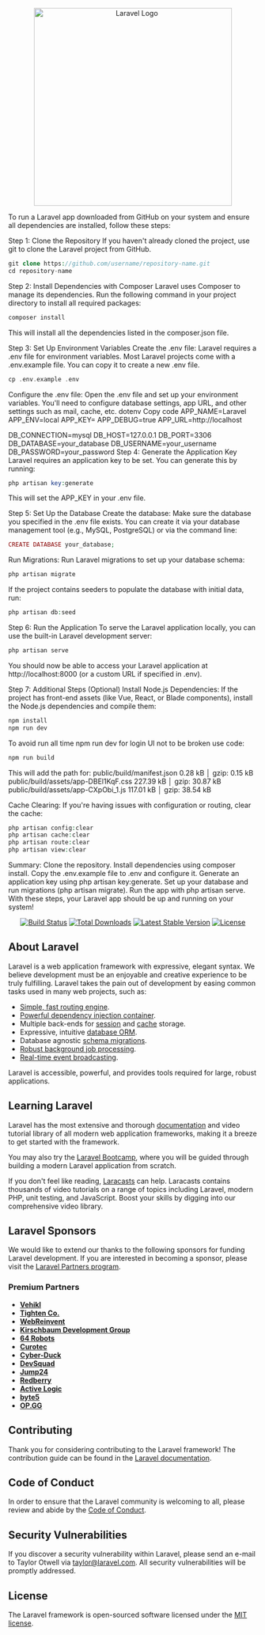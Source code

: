 
<p align="center"><a href="https://laravel.com" target="_blank"><img src="https://raw.githubusercontent.com/laravel/art/master/logo-lockup/5%20SVG/2%20CMYK/1%20Full%20Color/laravel-logolockup-cmyk-red.svg" width="400" alt="Laravel Logo"></a></p>

To run a Laravel app downloaded from GitHub on your system and ensure all dependencies are installed, follow these steps:

Step 1: Clone the Repository
If you haven't already cloned the project, use git to clone the Laravel project from GitHub.

```php
git clone https://github.com/username/repository-name.git
cd repository-name
```
Step 2: Install Dependencies with Composer
Laravel uses Composer to manage its dependencies. Run the following command in your project directory to install all required packages:

```php
composer install
```
This will install all the dependencies listed in the composer.json file.

Step 3: Set Up Environment Variables
Create the .env file: Laravel requires a .env file for environment variables. Most Laravel projects come with a .env.example file. You can copy it to create a new .env file.
```php
cp .env.example .env
```
Configure the .env file: Open the .env file and set up your environment variables. You'll need to configure database settings, app URL, and other settings such as mail, cache, etc.
dotenv
Copy code
APP_NAME=Laravel
APP_ENV=local
APP_KEY=
APP_DEBUG=true
APP_URL=http://localhost

DB_CONNECTION=mysql
DB_HOST=127.0.0.1
DB_PORT=3306
DB_DATABASE=your_database
DB_USERNAME=your_username
DB_PASSWORD=your_password
Step 4: Generate the Application Key
Laravel requires an application key to be set. You can generate this by running:

```php
php artisan key:generate
```
This will set the APP_KEY in your .env file.

Step 5: Set Up the Database
Create the database: Make sure the database you specified in the .env file exists. You can create it via your database management tool (e.g., MySQL, PostgreSQL) or via the command line:
```php
CREATE DATABASE your_database;
```
Run Migrations: Run Laravel migrations to set up your database schema:
```php
php artisan migrate
```
If the project contains seeders to populate the database with initial data, run:

```php
php artisan db:seed
```
Step 6: Run the Application
To serve the Laravel application locally, you can use the built-in Laravel development server:

```php
php artisan serve
```
You should now be able to access your Laravel application at http://localhost:8000 (or a custom URL if specified in .env).

Step 7: Additional Steps (Optional)
Install Node.js Dependencies: If the project has front-end assets (like Vue, React, or Blade components), install the Node.js dependencies and compile them:
```php
npm install
npm run dev
```
To avoid run all time npm run dev for login UI not to be broken use code:
```php
npm run build
```
This will add the path for:
public/build/manifest.json              0.28 kB │ gzip:  0.15 kB
public/build/assets/app-DBEl1KqF.css  227.39 kB │ gzip: 30.87 kB
public/build/assets/app-CXpObi_1.js   117.01 kB │ gzip: 38.54 kB

Cache Clearing: If you're having issues with configuration or routing, clear the cache:
```php
php artisan config:clear
php artisan cache:clear
php artisan route:clear
php artisan view:clear
```
Summary:
Clone the repository.
Install dependencies using composer install.
Copy the .env.example file to .env and configure it.
Generate an application key using php artisan key:generate.
Set up your database and run migrations (php artisan migrate).
Run the app with php artisan serve.
With these steps, your Laravel app should be up and running on your system!

<p align="center">
<a href="https://github.com/laravel/framework/actions"><img src="https://github.com/laravel/framework/workflows/tests/badge.svg" alt="Build Status"></a>
<a href="https://packagist.org/packages/laravel/framework"><img src="https://img.shields.io/packagist/dt/laravel/framework" alt="Total Downloads"></a>
<a href="https://packagist.org/packages/laravel/framework"><img src="https://img.shields.io/packagist/v/laravel/framework" alt="Latest Stable Version"></a>
<a href="https://packagist.org/packages/laravel/framework"><img src="https://img.shields.io/packagist/l/laravel/framework" alt="License"></a>
</p>

## About Laravel

Laravel is a web application framework with expressive, elegant syntax. We believe development must be an enjoyable and creative experience to be truly fulfilling. Laravel takes the pain out of development by easing common tasks used in many web projects, such as:

- [Simple, fast routing engine](https://laravel.com/docs/routing).
- [Powerful dependency injection container](https://laravel.com/docs/container).
- Multiple back-ends for [session](https://laravel.com/docs/session) and [cache](https://laravel.com/docs/cache) storage.
- Expressive, intuitive [database ORM](https://laravel.com/docs/eloquent).
- Database agnostic [schema migrations](https://laravel.com/docs/migrations).
- [Robust background job processing](https://laravel.com/docs/queues).
- [Real-time event broadcasting](https://laravel.com/docs/broadcasting).

Laravel is accessible, powerful, and provides tools required for large, robust applications.

## Learning Laravel

Laravel has the most extensive and thorough [documentation](https://laravel.com/docs) and video tutorial library of all modern web application frameworks, making it a breeze to get started with the framework.

You may also try the [Laravel Bootcamp](https://bootcamp.laravel.com), where you will be guided through building a modern Laravel application from scratch.

If you don't feel like reading, [Laracasts](https://laracasts.com) can help. Laracasts contains thousands of video tutorials on a range of topics including Laravel, modern PHP, unit testing, and JavaScript. Boost your skills by digging into our comprehensive video library.

## Laravel Sponsors

We would like to extend our thanks to the following sponsors for funding Laravel development. If you are interested in becoming a sponsor, please visit the [Laravel Partners program](https://partners.laravel.com).

### Premium Partners

- **[Vehikl](https://vehikl.com/)**
- **[Tighten Co.](https://tighten.co)**
- **[WebReinvent](https://webreinvent.com/)**
- **[Kirschbaum Development Group](https://kirschbaumdevelopment.com)**
- **[64 Robots](https://64robots.com)**
- **[Curotec](https://www.curotec.com/services/technologies/laravel/)**
- **[Cyber-Duck](https://cyber-duck.co.uk)**
- **[DevSquad](https://devsquad.com/hire-laravel-developers)**
- **[Jump24](https://jump24.co.uk)**
- **[Redberry](https://redberry.international/laravel/)**
- **[Active Logic](https://activelogic.com)**
- **[byte5](https://byte5.de)**
- **[OP.GG](https://op.gg)**

## Contributing

Thank you for considering contributing to the Laravel framework! The contribution guide can be found in the [Laravel documentation](https://laravel.com/docs/contributions).

## Code of Conduct

In order to ensure that the Laravel community is welcoming to all, please review and abide by the [Code of Conduct](https://laravel.com/docs/contributions#code-of-conduct).

## Security Vulnerabilities

If you discover a security vulnerability within Laravel, please send an e-mail to Taylor Otwell via [taylor@laravel.com](mailto:taylor@laravel.com). All security vulnerabilities will be promptly addressed.

## License

The Laravel framework is open-sourced software licensed under the [MIT license](https://opensource.org/licenses/MIT).
